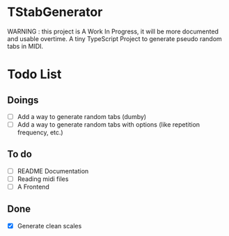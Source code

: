 # TStabGenerator
WARNING : this project is A Work In Progress, it will be more documented and usable overtime.
A tiny TypeScript Project to generate pseudo random tabs in MIDI.

# Todo List
## Doings
- [ ] Add a way to generate random tabs (dumby)
- [ ] Add a way to generate random tabs with options (like repetition frequency, etc.)

## To do
- [ ] README Documentation
- [ ] Reading midi files
- [ ] A Frontend

## Done
- [x] Generate clean scales

